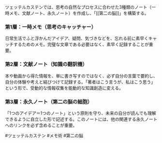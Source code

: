 ツェッテルカステンでは、思考の自然なプロセスに合わせた3種類のノート（一時メモ、文献ノート、永久ノート）を作成し、「[[第二の脳]]」を構築する。

### 第1層：一時メモ（思考のキャッチャー）
日常生活でふと浮かんだアイデア、疑問、気づきなどを、忘れる前に素早くキャッチするためのメモ。完璧な文章である必要はなく、素早く記録することが重要。

### 第2層：文献ノート（知識の翻訳機）
本や動画から得た情報を、単に書き写すのではなく、必ず自分の言葉で要約し、自分の体験や考えと結びつけて記録する。「著者はこう言うが、私はこう思う」という形で、受動的な情報収集を能動的な知識創造に変える。

### 第3層：永久ノート（第二の脳の細胞）
「1つのアイデア＝1つのノート」という原則を守り、未来の自分が読んでも理解できるように自立した形で記述する。このノートには、他の関連する永久ノートへのリンクを必ず含めることが重要。

#ツェッテルカステン #メモ術 #第二の脳